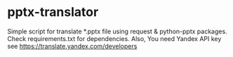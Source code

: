 # pptx-translator
Simple script for translate *.pptx file using request &amp; python-pptx packages.
Check requirements.txt for dependencies.
Also, You need Yandex API key see https://translate.yandex.com/developers
